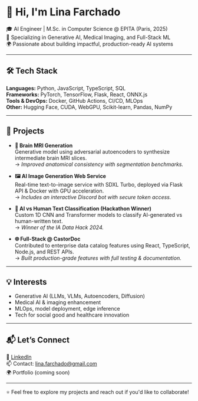 # 👋 Hi, I'm Lina Farchado

🎓 AI Engineer | M.Sc. in Computer Science @ EPITA (Paris, 2025)  
🧠 Specializing in Generative AI, Medical Imaging, and Full-Stack ML  
🌍 Passionate about building impactful, production-ready AI systems

---

## 🛠️ Tech Stack

**Languages:** Python, JavaScript, TypeScript, SQL  
**Frameworks:** PyTorch, TensorFlow, Flask, React, ONNX.js  
**Tools & DevOps:** Docker, GitHub Actions, CI/CD, MLOps  
**Other:** Hugging Face, CUDA, WebGPU, Scikit-learn, Pandas, NumPy  

---

## 🚀 Projects

- **🧠 Brain MRI Generation**  
  Generative model using adversarial autoencoders to synthesize intermediate brain MRI slices.  
  → *Improved anatomical consistency with segmentation benchmarks.*

- **🖼️ AI Image Generation Web Service**  
  Real-time text-to-image service with SDXL Turbo, deployed via Flask API & Docker with GPU acceleration.  
  → *Includes an interactive Discord bot with secure token access.*

- **🤖 AI vs Human Text Classification (Hackathon Winner)**  
  Custom 1D CNN and Transformer models to classify AI-generated vs human-written text.  
  → *Winner of the IA Data Hack 2024.*

- **🌐 Full-Stack @ CastorDoc**  
  Contributed to enterprise data catalog features using React, TypeScript, Node.js, and REST APIs.  
  → *Built production-grade features with full testing & documentation.*

---

## 💡 Interests

- Generative AI (LLMs, VLMs, Autoencoders, Diffusion)
- Medical AI & imaging enhancement
- MLOps, model deployment, edge inference
- Tech for social good and healthcare innovation

---

## 📬 Let’s Connect

🔗 [LinkedIn](https://www.linkedin.com/in/linafarchado/)  
📫 Contact: lina.farchado@gmail.com  
🌍 Portfolio (coming soon)

---

⭐ Feel free to explore my projects and reach out if you'd like to collaborate!


